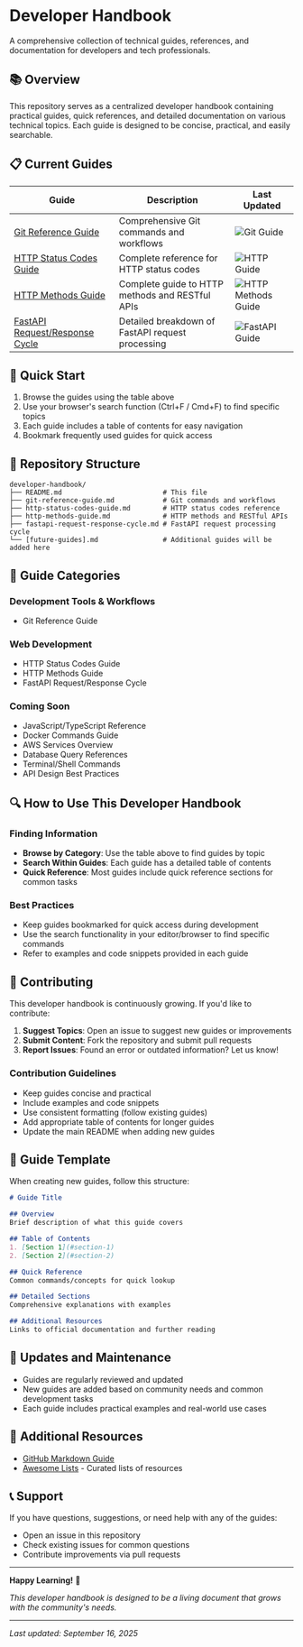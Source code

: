 # Developer Handbook

A comprehensive collection of technical guides, references, and documentation for developers and tech professionals.

## 📚 Overview

This repository serves as a centralized developer handbook containing practical guides, quick references, and detailed documentation on various technical topics. Each guide is designed to be concise, practical, and easily searchable.

## 📋 Current Guides

| Guide | Description | Last Updated |
|-------|-------------|--------------|
| [Git Reference Guide](git-reference-guide.md) | Comprehensive Git commands and workflows | ![Git Guide](https://img.shields.io/badge/status-active-green) |
| [HTTP Status Codes Guide](http-status-codes-guide.md) | Complete reference for HTTP status codes | ![HTTP Guide](https://img.shields.io/badge/status-active-green) |
| [HTTP Methods Guide](http-methods-guide.md) | Complete guide to HTTP methods and RESTful APIs | ![HTTP Methods Guide](https://img.shields.io/badge/status-active-green) |
| [FastAPI Request/Response Cycle](fastapi-request-response-cycle.md) | Detailed breakdown of FastAPI request processing | ![FastAPI Guide](https://img.shields.io/badge/status-active-green) |

## 🚀 Quick Start

1. Browse the guides using the table above
2. Use your browser's search function (Ctrl+F / Cmd+F) to find specific topics
3. Each guide includes a table of contents for easy navigation
4. Bookmark frequently used guides for quick access

## 📁 Repository Structure

```
developer-handbook/
├── README.md                         # This file
├── git-reference-guide.md            # Git commands and workflows
├── http-status-codes-guide.md        # HTTP status codes reference
├── http-methods-guide.md             # HTTP methods and RESTful APIs
├── fastapi-request-response-cycle.md # FastAPI request processing cycle
└── [future-guides].md                # Additional guides will be added here
```

## 🎯 Guide Categories

### Development Tools & Workflows
- Git Reference Guide

### Web Development
- HTTP Status Codes Guide
- HTTP Methods Guide
- FastAPI Request/Response Cycle

### Coming Soon
- JavaScript/TypeScript Reference
- Docker Commands Guide
- AWS Services Overview
- Database Query References
- Terminal/Shell Commands
- API Design Best Practices

## 🔍 How to Use This Developer Handbook

### Finding Information
- **Browse by Category**: Use the table above to find guides by topic
- **Search Within Guides**: Each guide has a detailed table of contents
- **Quick Reference**: Most guides include quick reference sections for common tasks

### Best Practices
- Keep guides bookmarked for quick access during development
- Use the search functionality in your editor/browser to find specific commands
- Refer to examples and code snippets provided in each guide

## 🤝 Contributing

This developer handbook is continuously growing. If you'd like to contribute:

1. **Suggest Topics**: Open an issue to suggest new guides or improvements
2. **Submit Content**: Fork the repository and submit pull requests
3. **Report Issues**: Found an error or outdated information? Let us know!

### Contribution Guidelines
- Keep guides concise and practical
- Include examples and code snippets
- Use consistent formatting (follow existing guides)
- Add appropriate table of contents for longer guides
- Update the main README when adding new guides

## 📝 Guide Template

When creating new guides, follow this structure:

```markdown
# Guide Title

## Overview
Brief description of what this guide covers

## Table of Contents
1. [Section 1](#section-1)
2. [Section 2](#section-2)

## Quick Reference
Common commands/concepts for quick lookup

## Detailed Sections
Comprehensive explanations with examples

## Additional Resources
Links to official documentation and further reading
```

## 🔄 Updates and Maintenance

- Guides are regularly reviewed and updated
- New guides are added based on community needs and common development tasks
- Each guide includes practical examples and real-world use cases

## 📖 Additional Resources

- [GitHub Markdown Guide](https://guides.github.com/features/mastering-markdown/)
- [Awesome Lists](https://github.com/sindresorhus/awesome) - Curated lists of resources

## 📞 Support

If you have questions, suggestions, or need help with any of the guides:

- Open an issue in this repository
- Check existing issues for common questions
- Contribute improvements via pull requests

---

**Happy Learning!** 🎉

*This developer handbook is designed to be a living document that grows with the community's needs.*

---
*Last updated: September 16, 2025*